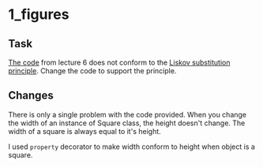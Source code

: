 # 1_figures

## Task

[The code](https://raw.githubusercontent.com/polytech-lectures-python/lecture-6-oop/refs/heads/master/1_basics/inheritance_and_polymorphism.py) from lecture 6 does not conform to the [Liskov substitution principle](https://en.wikipedia.org/wiki/Liskov_substitution_principle).
Change the code to support the principle.

## Changes

There is only a single problem with the code provided.
When you change the width of an instance of Square class, the height doesn't change.
The width of a square is always equal to it's height.

I used `property` decorator to make width conform to height when object is a square.


